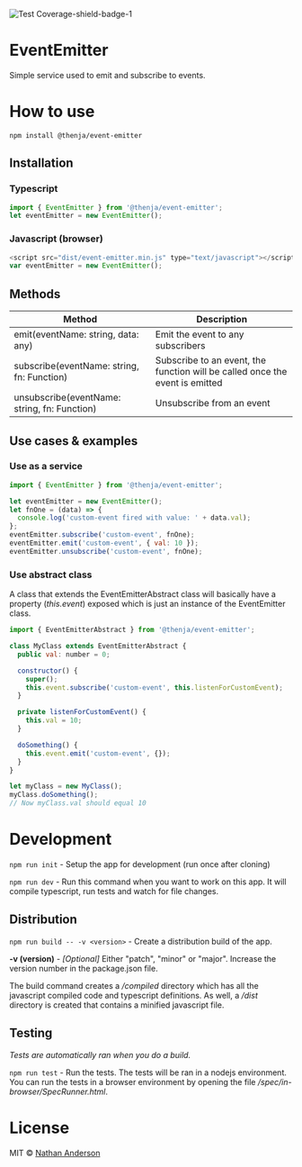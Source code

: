 ![Test Coverage-shield-badge-1](https://img.shields.io/badge/Test%20Coverage-100%25-brightgreen.svg)

# EventEmitter

Simple service used to emit and subscribe to events.

# How to use

``npm install @thenja/event-emitter``

## Installation

### Typescript

```javascript
import { EventEmitter } from '@thenja/event-emitter';
let eventEmitter = new EventEmitter();
```

### Javascript (browser)

```javascript
<script src="dist/event-emitter.min.js" type="text/javascript"></script>
var eventEmitter = new EventEmitter();
```

## Methods

|Method|Description|
|------|-----------|
|emit(eventName: string, data: any)|Emit the event to any subscribers|
|subscribe(eventName: string, fn: Function)|Subscribe to an event, the function will be called once the event is emitted|
|unsubscribe(eventName: string, fn: Function)|Unsubscribe from an event|

## Use cases & examples

### Use as a service

```javascript
import { EventEmitter } from '@thenja/event-emitter';

let eventEmitter = new EventEmitter();
let fnOne = (data) => {
  console.log('custom-event fired with value: ' + data.val);
};
eventEmitter.subscribe('custom-event', fnOne);
eventEmitter.emit('custom-event', { val: 10 });
eventEmitter.unsubscribe('custom-event', fnOne);
```

### Use abstract class

A class that extends the EventEmitterAbstract class will basically have a
property (_this.event_) exposed which is just an instance of the EventEmitter
class.

```javascript
import { EventEmitterAbstract } from '@thenja/event-emitter';

class MyClass extends EventEmitterAbstract {
  public val: number = 0;

  constructor() {
    super();
    this.event.subscribe('custom-event', this.listenForCustomEvent);
  }

  private listenForCustomEvent() {
    this.val = 10;
  }

  doSomething() {
    this.event.emit('custom-event', {});
  }
}

let myClass = new MyClass();
myClass.doSomething();
// Now myClass.val should equal 10
```


# Development

``npm run init`` - Setup the app for development (run once after cloning)

``npm run dev`` - Run this command when you want to work on this app. It will
compile typescript, run tests and watch for file changes.

## Distribution

``npm run build -- -v <version>`` - Create a distribution build of the app.

__-v (version)__ - _[Optional]_ Either "patch", "minor" or "major". Increase
the version number in the package.json file.

The build command creates a _/compiled_ directory which has all the javascript
compiled code and typescript definitions. As well, a _/dist_ directory is 
created that contains a minified javascript file.

## Testing

_Tests are automatically ran when you do a build._

``npm run test`` - Run the tests. The tests will be ran in a nodejs environment.
You can run the tests in a browser environment by opening the file 
_/spec/in-browser/SpecRunner.html_.


# License

MIT © [Nathan Anderson](https://github.com/nathan-andosen)